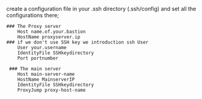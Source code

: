 create a configuration file in your .ssh directory (.ssh/config) and set all the configurations there;

    ### The Proxy server
        Host name.of.your.bastion
        HostName proxyserver.ip
    ### if we don't use SSH key we introduction ssh User
        User your.username
        IdentityFile SSHkeydirectory
        Port portnumber

     ### The main server
        Host main-server-name
        HostName MainserverIP
        IdentityFile SSHkeydirectory
        ProxyJump proxy-host-name 
